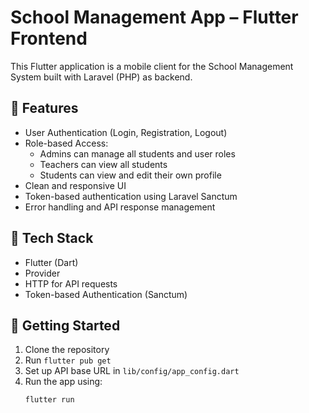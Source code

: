 # School Management App – Flutter Frontend

This Flutter application is a mobile client for the School Management System built with Laravel (PHP) as backend.

## 📱 Features

- User Authentication (Login, Registration, Logout)
- Role-based Access:
  - Admins can manage all students and user roles
  - Teachers can view all students
  - Students can view and edit their own profile
- Clean and responsive UI
- Token-based authentication using Laravel Sanctum
- Error handling and API response management

## 🔧 Tech Stack

- Flutter (Dart)
- Provider
- HTTP for API requests
- Token-based Authentication (Sanctum)

## 🚀 Getting Started

1. Clone the repository
2. Run `flutter pub get`
3. Set up API base URL in `lib/config/app_config.dart`
4. Run the app using:
   ```bash
   flutter run

